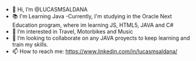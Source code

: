 - 👋 Hi, I’m @LUCASMSALDANA
- :books: I'm Learning Java
          -Currently, I'm studying in the Oracle Next Education program, where im learning JS, HTML5, JAVA and C#
- 👀 I’m interested in Travel, Motorbikes and Music
- 💞️ I’m looking to collaborate on any JAVA proyects to keep learning and train my skills.
- 📫 How to reach me: https://www.linkedin.com/in/lucasmsaldana/

